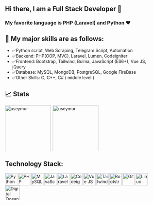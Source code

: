 ## Hi there, I am a Full Stack Developer 👋

### My favorite language is PHP (Laravel) and Python ❤️
## 🌈 My major skills are as follows:

- ✅Python script, Web Scraping, Telegram Script, Automation
- ✅Backend: PHP(OOP, MVC), Laravel, Lumen, Codeigniter
- ✅Frontend: Bootstrap, Tailwind, Bulma, JavaScript (ES6+), Vue JS, jQuery
- ✅Database: MySQL, MongoDB, PostgreSQL, Google FireBase
- ✅Other Skills: C, C++, C# ( middle level )

<!-- ## 📈 Stats
[![Top Langs](https://github-readme-stats.vercel.app/api/top-langs/?username=useymur&langs_count=10&layout=compact)](https://github-readme-stats.vercel.app/api/top-langs/?username=useymur&langs_count=10&layout=compact) -->

## 📈 Stats

<p><img align="left" height="150" src="https://github-readme-stats.vercel.app/api?username=useymur&theme=react&show_icons=true&include_all_commits=true" alt="useymur" /></p>
<p>&nbsp;<img align="center" src="https://github-readme-stats.vercel.app/api/top-langs/?username=useymur&theme=react&layout=compact" alt="useymur" height="150" /></p>

## Technology Stack:

<img align="left" alt="Python" height="40px" src="https://www.vectorlogo.zone/logos/python/python-icon.svg" />
<img align="left" alt="PHP" height="40px" src="https://www.vectorlogo.zone/logos/php/php-ar21.svg" />
<img align="left" alt="MySQL" height="40px" src="https://seeklogo.com/images/M/MySQL-logo-F6FF285A58-seeklogo.com.png" />
<img align="left" alt="JavaScript" height="40px" src="https://seeklogo.com/images/J/javascript-js-logo-2949701702-seeklogo.com.png" />
<img align="left" alt="Laravel" height="40px" src="https://www.vectorlogo.zone/logos/laravel/laravel-ar21.svg" />
<img align="left" alt="Codeigniter" height="40px" src="https://seeklogo.com/images/C/codeigniter-logo-BDF3D666E7-seeklogo.com.png" />
<img align="left" alt="Vue JS" height="40px" src="https://seeklogo.com/images/V/vuejs-logo-17D586B587-seeklogo.com.png" />
<img align="left" alt="Tailwind" height="40px" src="https://seeklogo.com/images/T/tailwind-css-logo-5AD4175897-seeklogo.com.png" />
<img align="left" alt="Bootstrap" height="40px" src="https://seeklogo.com/images/B/bootstrap-logo-3C30FB2A16-seeklogo.com.png" />
<img align="left" alt="Git" height="40px" src="https://www.vectorlogo.zone/logos/linux/linux-icon.svg" />
<img align="left" alt="Linux" height="40px" src="https://www.vectorlogo.zone/logos/git-scm/git-scm-icon.svg" />
<img align="left" alt="Digital Ocean" height="48px" src="https://www.vectorlogo.zone/logos/digitalocean/digitalocean-ar21.svg" />


<!--
**umudov-seymur/umudov-seymur** is a ✨ _special_ ✨ repository because its `README.md` (this file) appears on your GitHub profile.

Here are some ideas to get you started:

- 🔭 I’m currently working on ...
- 🌱 I’m currently learning ...
- 👯 I’m looking to collaborate on ...
- 🤔 I’m looking for help with ...
- 💬 Ask me about ...
- 📫 How to reach me: ...
- 😄 Pronouns: ...
- ⚡ Fun fact: ...
-->
